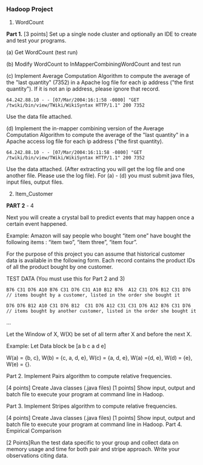 ### Hadoop Project

1. WordCount

**Part 1.** [3 points]  Set up a single node cluster and optionally an IDE to create and test your programs.

(a) Get WordCount (test run)

(b) Modify WordCount to InMapperCombiningWordCount and test run

(c) Implement Average Computation Algorithm to compute the average of the "last quantity" (7352) in a Apache log file for each ip address ("the first quantity"). If it is not an ip address, please ignore that record.

```64.242.88.10 - - [07/Mar/2004:16:1:58 -0800] "GET /twiki/bin/view/TWiki/WikiSyntax HTTP/1.1" 200 7352```

Use the data file attached.

(d) Implement the in-mapper combining version of the Average Computation Algorithm to compute the average of the "last quantity" in a Apache access log file for each ip address ("the first quantity). 

```64.242.88.10 - - [07/Mar/2004:16:11:58 -0800] "GET /twiki/bin/view/TWiki/WikiSyntax HTTP/1.1" 200 7352```

Use the data attached.   (After extracting you will get the log file and one another file. Please use the log file).
For (a) - (d) you must submit java files, input files, output files.

2. Item_Customer

**PART 2** - 4

Next you will create a crystal ball to predict events that may happen once a certain event happened.



Example: Amazon will say people who bought “item one” have bought the following items : “item two”, “item three”, “item four”.



For the purpose of this project you can assume that historical customer data is available in the following form. Each record contains the product IDs of all the product bought by one customer.

TEST DATA (You must use this for Part 2 and 3)

```
B76 C31 D76 A10 B76 C31 D76 C31 A10 B12 B76  A12 C31 D76 B12 C31 D76    // items bought by a customer, listed in the order she bought it

D76 D76 B12 A10 C31 D76 B12  C31 D76 A12 C31 C31 D76 A12 B76 C31 D76  // items bought by another customer, listed in the order she bought it
```
…

Let the Window of X, W(X) be set of all term after X and before the next X.

Example: Let Data block be [a b c a d e]

W(a) = {b, c}, W(b) = {c, a, d, e}, W(c) = {a, d, e}, W(a) ={d, e}, W(d) = {e}, W(e) = {}.

Part 2. Implement Pairs algorithm to compute relative frequencies.

[4 points] Create Java classes (.java files)
[1 points] Show input, output and batch file to execute your program at command line in Hadoop.

Part 3. Implement Stripes algorithm to compute relative frequencies.

[4 points] Create Java classes (.java files)
[1 points] Show input, output and batch file to execute your program at command line in Hadoop.
Part 4. Empirical Comparison

[2 Points]Run the test data specific to your group and collect data on memory usage and time for both pair and stripe approach. Write your observations citing data.

